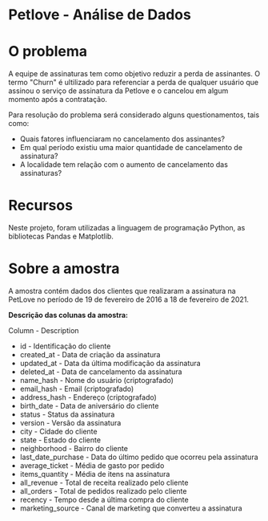 # Petlove - Análise de Dados

# O problema

A equipe de assinaturas tem como objetivo reduzir a perda de assinantes. O termo "Churn" é ultilizado para referenciar a perda de qualquer usuário que assinou o serviço de assinatura da Petlove e o cancelou em algum momento após a contratação.

Para resolução do problema será considerado alguns questionamentos, tais como:
* Quais fatores influenciaram no cancelamento dos assinantes?
* Em qual período existiu uma maior quantidade de cancelamento de assinatura?
* A localidade tem relação com o aumento de cancelamento das assinaturas?


# Recursos

Neste projeto, foram utilizadas a linguagem de programação Python, as bibliotecas Pandas e Matplotlib.


# Sobre a amostra

A amostra contém dados dos clientes que realizaram a assinatura na PetLove no período de 19 de fevereiro de 2016 a 18 de fevereiro de 2021.


**Descrição das colunas da amostra:**

Column - Description

* id - Identificação do cliente
* created_at - Data de criação da assinatura
* updated_at - Data da última modificação da assinatura
* deleted_at - Data de cancelamento da assinatura
* name_hash - Nome do usuário (criptografado)
* email_hash - Email (criptografado)
* address_hash - Endereço (criptografado)
* birth_date - Data de aniversário do cliente
* status - Status da assinatura
* version - Versão da assinatura
* city - Cidade do cliente
* state - Estado do cliente
* neighborhood - Bairro do cliente
* last_date_purchase - Data do último pedido que ocorreu pela assinatura
* average_ticket - Média de gasto por pedido
* items_quantity - Média de itens na assinatura
* all_revenue - Total de receita realizado pelo cliente
* all_orders - Total de pedidos realizado pelo cliente
* recency - Tempo desde a última compra do cliente
* marketing_source - Canal de marketing que converteu a assinatura
